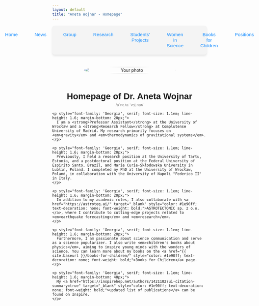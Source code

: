 ```yaml
---
layout: default
title: "Aneta Wojnar - Homepage"
---
```


<nav style="background-color: #f4f4f4; padding: 10px; border-radius: 8px; box-shadow: 0 4px 6px rgba(0, 0, 0, 0.1);">
  <ul style="list-style: none; display: flex; justify-content: center; gap: 15px; padding: 0; margin: 0;">
    <li style="flex: 1; text-align: center;">
      <a href="{{ site.baseurl }}/" 
         style="text-decoration: none; color: #1e90ff; font-family: 'Arial', sans-serif; font-size: 1.1em; padding: 10px 20px; display: inline-block; border-radius: 6px; transition: background-color 0.3s;">
         Home
      </a>
    </li>
    <li style="flex: 1; text-align: center;">
      <a href="{{ site.baseurl }}/news/" 
         style="text-decoration: none; color: #1e90ff; font-family: 'Arial', sans-serif; font-size: 1.1em; padding: 10px 20px; display: inline-block; border-radius: 6px; transition: background-color 0.3s;">
         News
      </a>
    </li>
    <li style="flex: 1; text-align: center;">
      <a href="{{ site.baseurl }}/group/" 
         style="text-decoration: none; color: #1e90ff; font-family: 'Arial', sans-serif; font-size: 1.1em; padding: 10px 20px; display: inline-block; border-radius: 6px; transition: background-color 0.3s;">
         Group
      </a>
    </li>
    <li style="flex: 1; text-align: center;">
      <a href="{{ site.baseurl }}/research/" 
         style="text-decoration: none; color: #1e90ff; font-family: 'Arial', sans-serif; font-size: 1.1em; padding: 10px 20px; display: inline-block; border-radius: 6px; transition: background-color 0.3s;">
         Research
      </a>
    </li>
    <li style="flex: 1; text-align: center;">
      <a href="{{ site.baseurl }}/Students' projects/" 
         style="text-decoration: none; color: #1e90ff; font-family: 'Arial', sans-serif; font-size: 1.1em; padding: 10px 20px; display: inline-block; border-radius: 6px; transition: background-color 0.3s;">
         Students' Projects
      </a>
    </li>
    <li style="flex: 1; text-align: center;">
      <a href="{{ site.baseurl }}/women-in-science/" 
         style="text-decoration: none; color: #1e90ff; font-family: 'Arial', sans-serif; font-size: 1.1em; padding: 10px 20px; display: inline-block; border-radius: 6px; transition: background-color 0.3s;">
         Women in Science
      </a>
    </li>
    <li style="flex: 1; text-align: center;">
      <a href="{{ site.baseurl }}/books-for-children/" 
         style="text-decoration: none; color: #1e90ff; font-family: 'Arial', sans-serif; font-size: 1.1em; padding: 10px 20px; display: inline-block; border-radius: 6px; transition: background-color 0.3s;">
         Books for Children
      </a>
    </li>
    <li style="flex: 1; text-align: center;">
      <a href="{{ site.baseurl }}/positions/" 
         style="text-decoration: none; color: #1e90ff; font-family: 'Arial', sans-serif; font-size: 1.1em; padding: 10px 20px; display: inline-block; border-radius: 6px; transition: background-color 0.3s;">
         Positions
      </a>
    </li>
  </ul>
</nav>


<div style="display: flex; justify-content: center; align-items: center; gap: 5%; margin-top: 20px; flex-wrap: wrap;">
  <!-- Left Column: Your photo -->
  <div style="flex: 0 0 300px; text-align: center; display: flex; flex-direction: column; justify-content: center; align-items: center;">
    <img src="assets/images/Aneta Wojnar - fot. Paweł Piotrowski-112.jpg" alt="Your photo" style="width: 100%; max-width: 300px; border-radius: 50%; margin: 20px 0;">
  </div>

  <!-- Right Column: Description -->
  <div style="flex: 1; max-width: 600px;">
   <h2 style="text-align: center; font-family: 'Arial', sans-serif; font-size: 2em; margin-bottom: 5px;">
  Homepage of Dr. Aneta Wojnar
</h2>
<p style="text-align: center; font-family: 'Arial', sans-serif; font-size: 0.9em; color: #777; margin-top: 0;">
  /aˈnɛ.ta ˈvɔj.nar/
</p>

    <p style="font-family: 'Georgia', serif; font-size: 1.1em; line-height: 1.6; margin-bottom: 20px;">
      I am a <strong>Professor Assistant</strong> at the University of Wrocław and a <strong>Research Fellow</strong> at Complutense University of Madrid. My research primarily focuses on <em>gravity</em> and <em>thermodynamics of gravitational systems</em>.
    </p>

    <p style="font-family: 'Georgia', serif; font-size: 1.1em; line-height: 1.6; margin-bottom: 20px;">
      Previously, I held a research position at the University of Tartu, Estonia, and a postdoctoral position at the Federal University of Espirito Santo, Brazil, and Marie Curie-Skłodowska University in Lublin, Poland. I completed my PhD at the University of Wrocław, Poland, in collaboration with the University of Napoli "Federico II" in Italy.
    </p>

    <p style="font-family: 'Georgia', serif; font-size: 1.1em; line-height: 1.6; margin-bottom: 20px;">
      In addition to my academic roles, I also collaborate with <a href="https://astroteq.ai/" target="_blank" style="color: #1e90ff; text-decoration: none; font-weight: bold;">ASTROTECTONIC sp. z o.o.</a>, where I contribute to cutting-edge projects related to <em>earthquake forecasting</em> and <em>research</em>.
    </p>

    <p style="font-family: 'Georgia', serif; font-size: 1.1em; line-height: 1.6; margin-bottom: 20px;">
      Furthermore, I am passionate about science communication and serve as a science popularizer. I also write <em>children's books about physics</em>, aiming to inspire young minds with the wonders of science. You can learn more about my books on the <a href="{{ site.baseurl }}/books-for-children/" style="color: #1e90ff; text-decoration: none; font-weight: bold;">Books for Children</a> page.
    </p>

    <p style="font-family: 'Georgia', serif; font-size: 1.1em; line-height: 1.6; margin-bottom: 40px;">
      My <a href="https://inspirehep.net/authors/1421102?ui-citation-summary=true" target="_blank" style="color: #1e90ff; text-decoration: none; font-weight: bold;">updated list of publications</a> can be found on Inspire.
    </p>
  </div>
</div>


